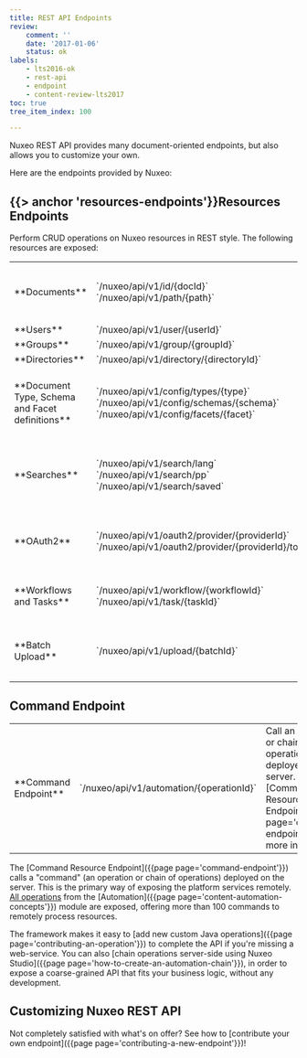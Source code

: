 ```yaml
---
title: REST API Endpoints
review:
    comment: ''
    date: '2017-01-06'
    status: ok
labels:
    - lts2016-ok
    - rest-api
    - endpoint
    - content-review-lts2017
toc: true
tree_item_index: 100

---
```


Nuxeo REST API provides many document-oriented endpoints, but also allows you to customize your own.

Here are the endpoints provided by Nuxeo:

## {{> anchor 'resources-endpoints'}}Resources Endpoints

Perform CRUD operations on Nuxeo resources in REST style. The following resources are exposed:

<div class="table-scroll">
  <table class="hover">
    <tbody>
      <tr>
        <td class="small-3">**Documents**</td>
        <td class="small-3">
          `/nuxeo/api/v1/id/{docId}`
          `/nuxeo/api/v1/path/{path}`
        </td>
        <td  class="small-6">
          CRUD on documents including paginated search
          (See [Document Resources Endpoints]({{page page='document-resources-endpoints'}}))
        </td>
      </tr>
      <tr>
        <td class="small-3">**Users**</td>
        <td class="small-3">
          `/nuxeo/api/v1/user/{userId}`
        </td>
        <td class="small-6">CRUD on users</td>
      </tr>
      <tr>
        <td class="small-3">**Groups**</td>
        <td class="small-3">
          `/nuxeo/api/v1/group/{groupId}`
        </td>
        <td class="small-6">CRUD on user groups</td>
      </tr>
      <tr>
        <td class="small-3">**Directories**</td>
        <td class="small-3">
          `/nuxeo/api/v1/directory/{directoryId}`
        </td>
        <td class="small-6">CRUD on directories</td>
      </tr>
      <tr>
        <td class="small-3">**Document Type, Schema and Facet definitions**</td>
        <td class="small-3">
          `/nuxeo/api/v1/config/types/{type}`<br/>
          `/nuxeo/api/v1/config/schemas/{schema}`<br/>
          `/nuxeo/api/v1/config/facets/{facet}`
        </td>
        <td class="small-6">
          Remote introspection of the repository structure, automated form generation, etc. See [ticket NXP-14114](https://jira.nuxeo.com/browse/NXP-14114) for more information.
        </td>
      </tr>
      <tr>
        <td class="small-3">**Searches**</td>
        <td class="small-3">
          `/nuxeo/api/v1/search/lang`<br/>
          `/nuxeo/api/v1/search/pp`<br/>
          `/nuxeo/api/v1/search/saved`
        </td>
        <td class="small-6">
          Perform searches by query or page provider, store searches and reproduce them later. See [Search Resource Endpoint]({{page page='search-endpoints'}}) for more information.
        </td>
      </tr>
      <tr>
        <td class="small-3">**OAuth2**</td>
        <td class="small-3">
          `/nuxeo/api/v1/oauth2/provider/{providerId}`<br/>
          `/nuxeo/api/v1/oauth2/provider/{providerId}/token`
        </td>
        <td class="small-6">
          Retrieve authentication data from OAuth2 provider or get a new access token. See [OAuth2 Resource Endpoint]({{page page='oauth2-endpoint'}}) for more information.</td>
      </tr>
      <tr>
        <td class="small-3">**Workflows and Tasks**</td>
        <td class="small-3">
          `/nuxeo/api/v1/workflow/{workflowId}`<br/>
          `/nuxeo/api/v1/task/{taskId}`
        </td>
        <td class="small-6">See [Workflow and Task Resources Endpoints]({{page page='workflow-task-endpoints'}}) for more information.</td>
      </tr>
      <tr>
        <td class="small-3">**Batch Upload**</td>
        <td class="small-3">
          `/nuxeo/api/v1/upload/{batchId}`
        </td>
        <td class="small-6">
          Upload a set of files before using them in a transactional operation. See [Batch Upload Endpoint]({{page page='batch-upload-endpoint'}}) for more information.
        </td>
      </tr>
    </tbody>
  </table>
</div>    

## Command Endpoint

<div class="table-scroll">
  <table class="hover">
    <tbody>
      <tr>
        <td class="small-3">**Command Endpoint**</td>
        <td class="small-3">
          `/nuxeo/api/v1/automation/{operationId}`
        </td>
        <td  class="small-6">
          Call an operation or chain of operations deployed on the server. See [Command Resource Endpoint]({{page page='command-endpoint'}}) for more information.
        </td>
      </tr>
    </tbody>
  </table>
</div>

The [Command Resource Endpoint]({{page page='command-endpoint'}}) calls a "command" (an operation or chain of operations) deployed on the server. This is the primary way of exposing the platform services remotely. [All operations](http://nuxeo.github.io/api-playground/#/commands) from the [Automation]({{page page='content-automation-concepts'}}) module are exposed, offering more than 100 commands to remotely process resources.

The framework makes it easy to [add new custom Java operations]({{page page='contributing-an-operation'}}) to complete the API if you're missing a web-service. You can also [chain operations server-side using Nuxeo Studio]({{page page='how-to-create-an-automation-chain'}}), in order to expose a coarse-grained API that fits your business logic, without any development.

## Customizing Nuxeo REST API

Not completely satisfied with what's on offer? See how to [contribute your own endpoint]({{page page='contributing-a-new-endpoint'}})!

